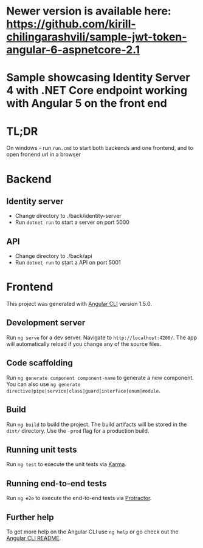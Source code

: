 # Newer version is available here: https://github.com/kirill-chilingarashvili/sample-jwt-token-angular-6-aspnetcore-2.1

# Sample showcasing Identity Server 4 with .NET Core endpoint working with Angular 5 on the front end

# TL;DR

On windows - run `run.cmd` to start both backends and one frontend, and to open fronend url in a browser

# Backend

## Identity server

- Change directory to ./back/identity-server
- Run `dotnet run` to start a server on port 5000

## API

- Change directory to ./back/api
- Run `dotnet run` to start a API on port 5001

# Frontend

This project was generated with [Angular CLI](https://github.com/angular/angular-cli) version 1.5.0.

## Development server

Run `ng serve` for a dev server. Navigate to `http://localhost:4200/`. The app will automatically reload if you change any of the source files.

## Code scaffolding

Run `ng generate component component-name` to generate a new component. You can also use `ng generate directive|pipe|service|class|guard|interface|enum|module`.

## Build

Run `ng build` to build the project. The build artifacts will be stored in the `dist/` directory. Use the `-prod` flag for a production build.

## Running unit tests

Run `ng test` to execute the unit tests via [Karma](https://karma-runner.github.io).

## Running end-to-end tests

Run `ng e2e` to execute the end-to-end tests via [Protractor](http://www.protractortest.org/).

## Further help

To get more help on the Angular CLI use `ng help` or go check out the [Angular CLI README](https://github.com/angular/angular-cli/blob/master/README.md).
